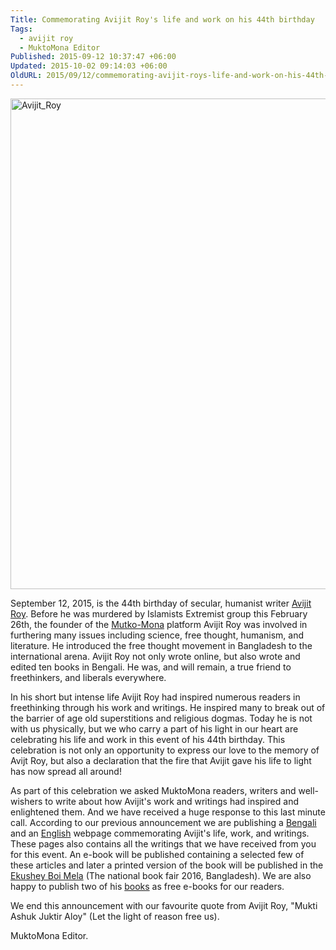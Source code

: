 ```yaml
---
Title: Commemorating Avijit Roy's life and work on his 44th birthday
Tags:
  - avijit roy
  - MuktoMona Editor
Published: 2015-09-12 10:37:47 +06:00
Updated: 2015-10-02 09:14:03 +06:00
OldURL: 2015/09/12/commemorating-avijit-roys-life-and-work-on-his-44th-birthday/
---
```


<a href="https://enblog.muktomona.com/wp-content/uploads/2015/09/Avijit_Roy.jpg"><img src="https://enblog.muktomona.com/wp-content/uploads/2015/09/Avijit_Roy.jpg" alt="Avijit_Roy" width="1472" height="785" class="aligncenter size-full wp-image-4098" /></a>

September 12, 2015, is the 44th birthday of secular, humanist writer <a href="https://muktomona.com/avijit/en.php">Avijit Roy</a>. Before he was murdered by Islamists Extremist group this February 26th, the founder of the <a href="https://muktomona.com">Mutko-Mona</a> platform Avijit Roy was involved in furthering many issues including science, free thought, humanism, and literature. He introduced the free thought movement in Bangladesh to the international arena.  Avijit Roy not only wrote online, but also wrote and edited ten books in Bengali. He was, and will remain, a true friend to freethinkers, and liberals everywhere.

In his short but intense life Avijit Roy had inspired numerous readers in freethinking through his work and writings. He inspired many to break out of the barrier of age old superstitions and religious dogmas. Today he is not with us physically, but we who carry a part of his light in our heart are celebrating his life and work in this event of his 44th birthday. This celebration is not only an opportunity to express our love to the memory of Avijt Roy, but also a declaration that the fire that Avijit gave his life to light has now spread all around! 

As part of this celebration we asked MuktoMona readers, writers and well-wishers to write about how Avijit's work and writings had inspired and enlightened them.  And we have received a huge response to this last minute call. According to our previous announcement we are publishing a <a href="https://muktomona.com/avijit/">Bengali</a> and an <a href="https://muktomona.com/avijit/en.php">English</a> webpage commemorating Avijit's life, work, and writings. These pages also contains all the writings that we have received from you for this event. An e-book will be published containing a selected few of these articles and later a printed version of the book will be published in the <a href="https://en.wikipedia.org/wiki/Ekushey_Book_Fair">Ekushey Boi Mela</a> (The national book fair 2016, Bangladesh). We are also happy to publish two of his <a href="https://muktomona.com/publications/ebooks.php">books</a> as free e-books for our readers. 

We end this announcement with our favourite quote from Avijit Roy, "Mukti Ashuk Juktir Aloy" (Let the light of reason free us).

MuktoMona Editor. 



